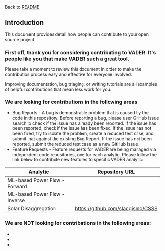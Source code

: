 Back to [README](../master/README.md)

## Introduction
This document provides detail how people can contribute to your open source project.

### First off, thank you for considering contributing to VADER. It's people like you that make VADER such a great tool.

 Please take a moment to review this document in order to make the contribution process easy and effective for everyone involved.

Improving documentation, bug triaging, or writing tutorials are all examples of helpful contributions that mean less work for you.

### We are looking for contributions in the following areas:
* Bug Reports - A bug is demonstrable problem that is caused by the code in this repository. Before reporting a bug, please user GitHub issue search to check if the issue has already been reported. If the issue has been reported, check if the issue has been fixed. If the issue has not been fixed, try to isolate the problem, create a reduced test case, and submit that against the existing Bug Report. If the issue has not been reported, submit the reduced test case as a new GitHub Issue.
* Feature Requests - Feature requests for VADER are being managed via independent code repositories, one for each analytic. Please follow the link below to contribute new features to specific VADER analytic:

| Analytic                      | Repository URL                    |
|-------------------------------|-----------------------------------|
| ML-based Power Flow - Forward |                                   |
| ML-based Power Flow - Inverse |                                   |
| Solar Disaggregation          | https://github.com/slacgismo/CSSS |

### We are NOT looking for contributions in the following areas:
*
*
* 
